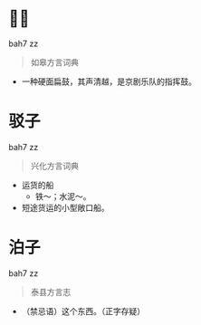 # 𠺣子
bah7 zz
> 如皋方言词典
- 一种硬面扁鼓，其声清越，是京剧乐队的指挥鼓。

# 驳子
bah7 zz
> 兴化方言词典
- 运货的船
  - 铁～；水泥～。
- 短途货运的小型敞口船。

# 泊子
bah7 zz
> 泰县方言志
- （禁忌语）这个东西。（正字存疑）
